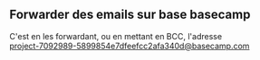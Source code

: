 ## Forwarder des emails sur base basecamp



C'est en les forwardant, ou en mettant en BCC, l'adresse  
[project-7092989-5899854e7dfeefcc2afa340d@basecamp.com](mailto:project-7092989-5899854e7dfeefcc2afa340d@basecamp.com)



